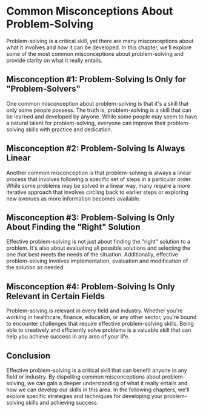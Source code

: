 Common Misconceptions About Problem-Solving
====================================================================

Problem-solving is a critical skill, yet there are many misconceptions about what it involves and how it can be developed. In this chapter, we'll explore some of the most common misconceptions about problem-solving and provide clarity on what it really entails.

Misconception #1: Problem-Solving Is Only for "Problem-Solvers"
---------------------------------------------------------------

One common misconception about problem-solving is that it's a skill that only some people possess. The truth is, problem-solving is a skill that can be learned and developed by anyone. While some people may seem to have a natural talent for problem-solving, everyone can improve their problem-solving skills with practice and dedication.

Misconception #2: Problem-Solving Is Always Linear
--------------------------------------------------

Another common misconception is that problem-solving is always a linear process that involves following a specific set of steps in a particular order. While some problems may be solved in a linear way, many require a more iterative approach that involves circling back to earlier steps or exploring new avenues as more information becomes available.

Misconception #3: Problem-Solving Is Only About Finding the "Right" Solution
----------------------------------------------------------------------------

Effective problem-solving is not just about finding the "right" solution to a problem. It's also about evaluating all possible solutions and selecting the one that best meets the needs of the situation. Additionally, effective problem-solving involves implementation, evaluation and modification of the solution as needed.

Misconception #4: Problem-Solving Is Only Relevant in Certain Fields
--------------------------------------------------------------------

Problem-solving is relevant in every field and industry. Whether you're working in healthcare, finance, education, or any other sector, you're bound to encounter challenges that require effective problem-solving skills. Being able to creatively and efficiently solve problems is a valuable skill that can help you achieve success in any area of your life.

Conclusion
----------

Effective problem-solving is a critical skill that can benefit anyone in any field or industry. By dispelling common misconceptions about problem-solving, we can gain a deeper understanding of what it really entails and how we can develop our skills in this area. In the following chapters, we'll explore specific strategies and techniques for developing your problem-solving skills and achieving success.
